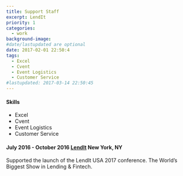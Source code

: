 ```yaml
---
title: Support Staff
excerpt: LendIt
priority: 1
categories:
  - work
background-image:
#date/lastupdated are optional
date: 2017-02-01 22:50:4
tags:
  - Excel
  - Cvent
  - Event Logistics
  - Customer Service
#lastupdated: 2017-03-14 22:50:45
---
```


<h4>Skills</h4>
<ul class="techlist">
<li><span class="tech">Excel</span></li>
<li><span class="tech">Cvent</span></li>
<li><span class="tech">Event Logistics</span></li>
<li><span class="tech">Customer Service</span></li>
</ul>

<h4>July 2016 - October 2016
<a href = "https://www.lendit.com/">LendIt</a>
New York, NY</h4>

Supported the launch of the LendIt USA 2017 conference.  The World’s Biggest Show in Lending & Fintech.
